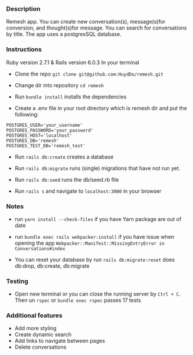 ### Description
   Remesh app.  You can create new conversation(s), message(s)for conversion, and thought(s)for message.  You can search for conversations by title. The app uses a postgresSQL database.

### Instructions
   Ruby version 2.7.1 & Rails version 6.0.3
 In your terminal
 * Clone the repo ```git clone git@github.com:HuydDo/remesh.git```

 * Change dir into repository ```cd remesh```

 * Run ```bundle install``` installs the dependencies

 * Create a .env file in your root directory which is remesh dir and put the following:
 
 ```
 POSTGRES_USER='your_username'
 POSTGRES_PASSWORD='your_password'
 POSTGRES_HOST='localhost'
 POSTGRES_DB='remesh'
 POSTGRES_TEST_DB='remesh_test'
```
 * Run ```rails db:create``` creates a database

 * Run ```rails db:migrate``` runs (single) migrations that have not run yet.

 * Run ```rails db:seed``` runs the db/seed.rb file

 * Run ```rails s```
   and navigate to ```localhost:3000``` in your browser

 ### Notes
 
 * run ```yarn install --check-files``` if you have Yarn package are out of date

 * run ```bundle exec rails webpacker:install``` if you have issue when opening the app ```Webpacker::Manifest::MissingEntryError in Conversations#index```

 * You can reset your database by run ```rails db:migrate:reset``` does db:drop, db:create, db:migrate

 ### Testing
 *  Open new terminal or you can close the running server by ```Ctrl + C```.  Then un ```rspec``` or ```bundle exec rspec```  passes 17 tests

### Additional features
 * Add more styling
 * Create dynamic search
 * Add links to navigate between pages
 * Delete conversations
